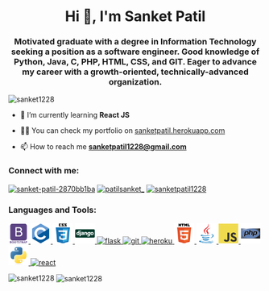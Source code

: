 <h1 align="center">Hi 👋, I'm Sanket Patil</h1>
<h3 align="center">Motivated graduate with a degree in Information Technology seeking a position as a software engineer. Good knowledge of Python, Java, C, PHP, HTML, CSS, and GIT. Eager to advance my career with a growth-oriented, technically-advanced organization.</h3>

<p align="left"> <img src="https://komarev.com/ghpvc/?username=sanket1228&label=Profile%20views&color=0e75b6&style=flat" alt="sanket1228" /> </p>

- 🌱 I’m currently learning **React JS**

- 👨‍💻 You can check my portfolio on [sanketpatil.herokuapp.com](sanketpatil.herokuapp.com)

- 📫 How to reach me **sanketpatil1228@gmail.com**

<h3 align="left">Connect with me:</h3>
<p align="left">
<a href="https://linkedin.com/in/sanket-patil-2870bb1ba" target="blank"><img align="center" src="https://raw.githubusercontent.com/rahuldkjain/github-profile-readme-generator/master/src/images/icons/Social/linked-in-alt.svg" alt="sanket-patil-2870bb1ba" height="30" width="40" /></a>
<a href="https://instagram.com/patilsanket_" target="blank"><img align="center" src="https://raw.githubusercontent.com/rahuldkjain/github-profile-readme-generator/master/src/images/icons/Social/instagram.svg" alt="patilsanket_" height="30" width="40" /></a>
<a href="https://www.hackerrank.com/sanketpatil1228" target="blank"><img align="center" src="https://raw.githubusercontent.com/rahuldkjain/github-profile-readme-generator/master/src/images/icons/Social/hackerrank.svg" alt="sanketpatil1228" height="30" width="40" /></a>
</p>

<h3 align="left">Languages and Tools:</h3>
<p align="left"> <a href="https://getbootstrap.com" target="_blank"> <img src="https://raw.githubusercontent.com/devicons/devicon/master/icons/bootstrap/bootstrap-plain-wordmark.svg" alt="bootstrap" width="40" height="40"/> </a> <a href="https://www.cprogramming.com/" target="_blank"> <img src="https://raw.githubusercontent.com/devicons/devicon/master/icons/c/c-original.svg" alt="c" width="40" height="40"/> </a> <a href="https://www.w3schools.com/css/" target="_blank"> <img src="https://raw.githubusercontent.com/devicons/devicon/master/icons/css3/css3-original-wordmark.svg" alt="css3" width="40" height="40"/> </a> <a href="https://www.djangoproject.com/" target="_blank"> <img src="https://raw.githubusercontent.com/devicons/devicon/master/icons/django/django-original.svg" alt="django" width="40" height="40"/> </a> <a href="https://flask.palletsprojects.com/" target="_blank"> <img src="https://www.vectorlogo.zone/logos/pocoo_flask/pocoo_flask-icon.svg" alt="flask" width="40" height="40"/> </a> <a href="https://git-scm.com/" target="_blank"> <img src="https://www.vectorlogo.zone/logos/git-scm/git-scm-icon.svg" alt="git" width="40" height="40"/> </a> <a href="https://heroku.com" target="_blank"> <img src="https://www.vectorlogo.zone/logos/heroku/heroku-icon.svg" alt="heroku" width="40" height="40"/> </a> <a href="https://www.w3.org/html/" target="_blank"> <img src="https://raw.githubusercontent.com/devicons/devicon/master/icons/html5/html5-original-wordmark.svg" alt="html5" width="40" height="40"/> </a> <a href="https://www.java.com" target="_blank"> <img src="https://raw.githubusercontent.com/devicons/devicon/master/icons/java/java-original.svg" alt="java" width="40" height="40"/> </a> <a href="https://developer.mozilla.org/en-US/docs/Web/JavaScript" target="_blank"> <img src="https://raw.githubusercontent.com/devicons/devicon/master/icons/javascript/javascript-original.svg" alt="javascript" width="40" height="40"/> </a> <a href="https://www.php.net" target="_blank"> <img src="https://raw.githubusercontent.com/devicons/devicon/master/icons/php/php-original.svg" alt="php" width="40" height="40"/> </a> <a href="https://www.python.org" target="_blank"> <img src="https://raw.githubusercontent.com/devicons/devicon/master/icons/python/python-original.svg" alt="python" width="40" height="40"/> </a> <a href="https://react.dev/" target="_blank"> <img src="https://react.dev/img/header_logo.svg" alt="react" width="40" height="40"/> </a> </p>

<p><img align="left" src="https://github-readme-stats.vercel.app/api/top-langs?username=sanket1228&show_icons=true&locale=en&layout=compact" alt="sanket1228" /></p>

<p>&nbsp;<img align="center" src="https://github-readme-stats.vercel.app/api?username=sanket1228&show_icons=true&theme=dark&locale=en" alt="sanket1228" /></p>
